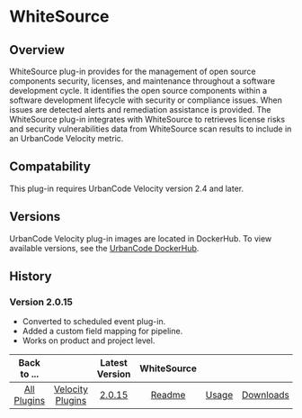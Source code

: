 
WhiteSource
=================

## Overview

WhiteSource plug-in provides for the management of open source components security, licenses, 
and maintenance throughout a software development cycle. It identifies the open source components within a software development lifecycle with security or compliance issues. 
When issues are detected alerts and remediation assistance is provided. 
The WhiteSource plug-in integrates with WhiteSource to retrieves license risks and security vulnerabilities data from WhiteSource scan results to include in an UrbanCode Velocity metric.


## Compatability

This plug-in requires UrbanCode Velocity version 2.4 and later.

## Versions

UrbanCode Velocity plug-in images are located in DockerHub. To
view available versions, see the [UrbanCode DockerHub](https://hub.docker.com/r/urbancode/ucv-ext-whitesource/tags).


## History


### Version 2.0.15

* Converted to scheduled event plug-in.
* Added a custom field mapping for pipeline.
* Works on product and project level.


|Back to ...||Latest Version|WhiteSource |||
| :---: | :---: | :---: | :---: | :---: | :---: |
|[All Plugins](../../index.md)|[Velocity Plugins](../README.md)|[2.0.15](https://raw.githubusercontent.com/UrbanCode/IBM-UCV-PLUGINS/main/files/ucv-ext-whitesource/ucv-ext-whitesource-2.0.15.tar.zip)|[Readme](README.md)|[Usage](usage.md)|[Downloads](downloads.md)|
